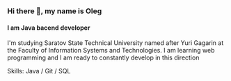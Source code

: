 ### Hi there 👋, my name is Oleg 
#### I am Java bacend developer
I'm studying Saratov State Technical University named after Yuri Gagarin at the Faculty of Information Systems and Technologies. I am learning web programming and I am ready to constantly develop in this direction 
 
Skills: Java / Git / SQL 
